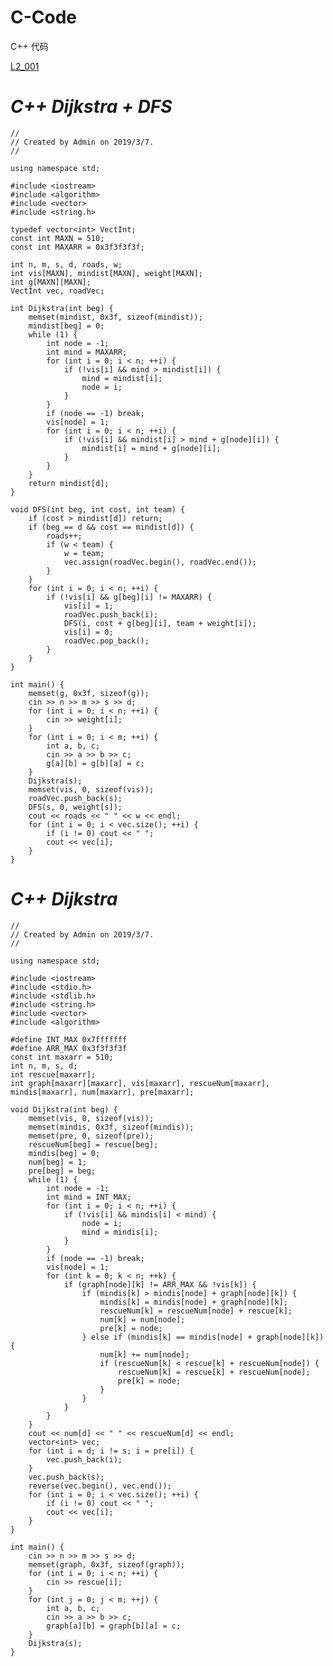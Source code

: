 # C-Code
C++ 代码

[L2_001](https://pintia.cn/problem-sets/994805046380707840/problems/994805073643683840)

# _C++ Dijkstra + DFS_

    //
    // Created by Admin on 2019/3/7.
    //

    using namespace std;

    #include <iostream>
    #include <algorithm>
    #include <vector>
    #include <string.h>

    typedef vector<int> VectInt;
    const int MAXN = 510;
    const int MAXARR = 0x3f3f3f3f;

    int n, m, s, d, roads, w;
    int vis[MAXN], mindist[MAXN], weight[MAXN];
    int g[MAXN][MAXN];
    VectInt vec, roadVec;

    int Dijkstra(int beg) {
        memset(mindist, 0x3f, sizeof(mindist));
        mindist[beg] = 0;
        while (1) {
            int node = -1;
            int mind = MAXARR;
            for (int i = 0; i < n; ++i) {
                if (!vis[i] && mind > mindist[i]) {
                    mind = mindist[i];
                    node = i;
                }
            }
            if (node == -1) break;
            vis[node] = 1;
            for (int i = 0; i < n; ++i) {
                if (!vis[i] && mindist[i] > mind + g[node][i]) {
                    mindist[i] = mind + g[node][i];
                }
            }
        }
        return mindist[d];
    }

    void DFS(int beg, int cost, int team) {
        if (cost > mindist[d]) return;
        if (beg == d && cost == mindist[d]) {
            roads++;
            if (w < team) {
                w = team;
                vec.assign(roadVec.begin(), roadVec.end());
            }
        }
        for (int i = 0; i < n; ++i) {
            if (!vis[i] && g[beg][i] != MAXARR) {
                vis[i] = 1;
                roadVec.push_back(i);
                DFS(i, cost + g[beg][i], team + weight[i]);
                vis[i] = 0;
                roadVec.pop_back();
            }
        }
    }

    int main() {
        memset(g, 0x3f, sizeof(g));
        cin >> n >> m >> s >> d;
        for (int i = 0; i < n; ++i) {
            cin >> weight[i];
        }
        for (int i = 0; i < m; ++i) {
            int a, b, c;
            cin >> a >> b >> c;
            g[a][b] = g[b][a] = c;
        }
        Dijkstra(s);
        memset(vis, 0, sizeof(vis));
        roadVec.push_back(s);
        DFS(s, 0, weight[s]);
        cout << roads << " " << w << endl;
        for (int i = 0; i < vec.size(); ++i) {
            if (i != 0) cout << " ";
            cout << vec[i];
        }
    }
    
# _C++ Dijkstra_

    //
    // Created by Admin on 2019/3/7.
    //

    using namespace std;

    #include <iostream>
    #include <stdio.h>
    #include <stdlib.h>
    #include <string.h>
    #include <vector>
    #include <algorithm>

    #define INT_MAX 0x7fffffff
    #define ARR_MAX 0x3f3f3f3f
    const int maxarr = 510;
    int n, m, s, d;
    int rescue[maxarr];
    int graph[maxarr][maxarr], vis[maxarr], rescueNum[maxarr], mindis[maxarr], num[maxarr], pre[maxarr];

    void Dijkstra(int beg) {
        memset(vis, 0, sizeof(vis));
        memset(mindis, 0x3f, sizeof(mindis));
        memset(pre, 0, sizeof(pre));
        rescueNum[beg] = rescue[beg];
        mindis[beg] = 0;
        num[beg] = 1;
        pre[beg] = beg;
        while (1) {
            int node = -1;
            int mind = INT_MAX;
            for (int i = 0; i < n; ++i) {
                if (!vis[i] && mindis[i] < mind) {
                    node = i;
                    mind = mindis[i];
                }
            }
            if (node == -1) break;
            vis[node] = 1;
            for (int k = 0; k < n; ++k) {
                if (graph[node][k] != ARR_MAX && !vis[k]) {
                    if (mindis[k] > mindis[node] + graph[node][k]) {
                        mindis[k] = mindis[node] + graph[node][k];
                        rescueNum[k] = rescueNum[node] + rescue[k];
                        num[k] = num[node];
                        pre[k] = node;
                    } else if (mindis[k] == mindis[node] + graph[node][k]) {
                        num[k] += num[node];
                        if (rescueNum[k] < rescue[k] + rescueNum[node]) {
                            rescueNum[k] = rescue[k] + rescueNum[node];
                            pre[k] = node;
                        }
                    }
                }
            }
        }
        cout << num[d] << " " << rescueNum[d] << endl;
        vector<int> vec;
        for (int i = d; i != s; i = pre[i]) {
            vec.push_back(i);
        }
        vec.push_back(s);
        reverse(vec.begin(), vec.end());
        for (int i = 0; i < vec.size(); ++i) {
            if (i != 0) cout << " ";
            cout << vec[i];
        }
    }

    int main() {
        cin >> n >> m >> s >> d;
        memset(graph, 0x3f, sizeof(graph));
        for (int i = 0; i < n; ++i) {
            cin >> rescue[i];
        }
        for (int j = 0; j < m; ++j) {
            int a, b, c;
            cin >> a >> b >> c;
            graph[a][b] = graph[b][a] = c;
        }
        Dijkstra(s);
    }
